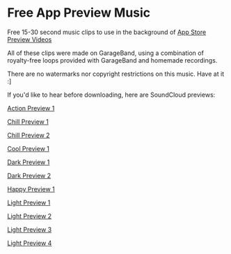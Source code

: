 Free App Preview Music
======================

Free 15-30 second music clips to use in the background of [App Store Preview Videos](https://developer.apple.com/app-store/app-previews/)

All of these clips were made on GarageBand, using a combination of royalty-free loops provided with GarageBand and homemade recordings.

There are no watermarks nor copyright restrictions on this music. Have at it :]

If you'd like to hear before downloading, here are SoundCloud previews:

[Action Preview 1](https://soundcloud.com/good_day_sir/action-preview-1)

[Chill Preview 1](https://soundcloud.com/good_day_sir/chill-preview-1)

[Chill Preview 2](https://soundcloud.com/good_day_sir/chill-preview-2)

[Cool Preview 1](https://soundcloud.com/good_day_sir/cool-preview-1)

[Dark Preview 1](https://soundcloud.com/good_day_sir/dark-preview-1)

[Dark Preview 2](https://soundcloud.com/good_day_sir/dark-preview-2)

[Happy Preview 1](https://soundcloud.com/good_day_sir/happy-preview-1)

[Light Preview 1](https://soundcloud.com/good_day_sir/light-preview-1)

[Light Preview 2](https://soundcloud.com/good_day_sir/light-preview-2)

[Light Preview 3](https://soundcloud.com/good_day_sir/light-preview-3)

[Light Preview 4](https://soundcloud.com/good_day_sir/light-preview-4)
